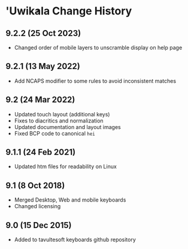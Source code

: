 'Uwik̓ala Change History
============================
9.2.2 (25 Oct 2023)
-------------------
* Changed order of mobile layers to unscramble display on help page

9.2.1 (13 May 2022)
-------------------
* Add NCAPS modifier to some rules to avoid inconsistent matches

9.2 (24 Mar 2022)
-------------------
* Updated touch layout (additional keys)
* Fixes to diacritics and normalization
* Updated documentation and layout images
* Fixed BCP code to canonical `hei`

9.1.1 (24 Feb 2021)
-------------------
* Updated htm files for readability on Linux

9.1 (8 Oct 2018)
-----------------
* Merged Desktop, Web and mobile keyboards
* Changed licensing

9.0 (15 Dec 2015)
-----------------

* Added to tavultesoft keyboards github repository
